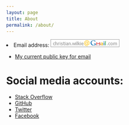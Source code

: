 ```yaml
---
layout: page
title: About
permalink: /about/
---
```


<li>Email address: <img id="email" src="/assets/images/emailaddress.png" alt="Email address image" /></li>
<ul>
		<li><a href="http://pgp.mit.edu/pks/lookup?op=get&search=0x29AE21E7ECFE0A1D">My current public key for email</a></li>
</ul>
<h1>Social media accounts:</h1>
<ul>
<li><a href="http://stackoverflow.com/users/657205/christian-wilkie">Stack Overflow</li>
<li><a href="https://github.com/ChristianWilkie">GitHub</li>
<li><a href="https://twitter.com/WilkieChristian">Twitter</li>
<li><a href="https://www.facebook.com/cwilkie">Facebook</li>

